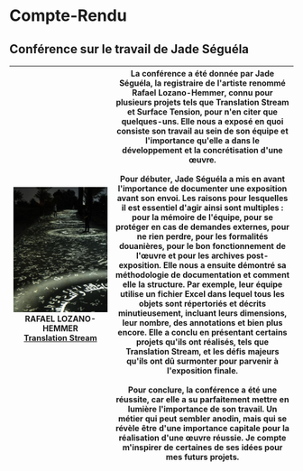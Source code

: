 # Compte-Rendu

## Conférence sur le travail de Jade Séguéla

| <img src="Médias/exposition_translation_stream.jpg" alt="Image" width="2500"> RAFAEL LOZANO-HEMMER <br> [Translation Stream](https://www.lozano-hemmer.com/translation_stream.php) | La conférence a été donnée par Jade Séguéla, la registraire de l'artiste renommé Rafael Lozano-Hemmer, connu pour plusieurs projets tels que Translation Stream et Surface Tension, pour n'en citer que quelques-uns. Elle nous a exposé en quoi consiste son travail au sein de son équipe et l'importance qu'elle a dans le développement et la concrétisation d'une œuvre. <br><br> Pour débuter, Jade Séguéla a mis en avant l'importance de documenter une exposition avant son envoi. Les raisons pour lesquelles il est essentiel d'agir ainsi sont multiples : pour la mémoire de l'équipe, pour se protéger en cas de demandes externes, pour ne rien perdre, pour les formalités douanières, pour le bon fonctionnement de l'œuvre et pour les archives post-exposition. Elle nous a ensuite démontré sa méthodologie de documentation et comment elle la structure. Par exemple, leur équipe utilise un fichier Excel dans lequel tous les objets sont répertoriés et décrits minutieusement, incluant leurs dimensions, leur nombre, des annotations et bien plus encore. Elle a conclu en présentant certains projets qu'ils ont réalisés, tels que Translation Stream, et les défis majeurs qu'ils ont dû surmonter pour parvenir à l'exposition finale. <br><br> Pour conclure, la conférence a été une réussite, car elle a su parfaitement mettre en lumière l'importance de son travail. Un métier qui peut sembler anodin, mais qui se révèle être d'une importance capitale pour la réalisation d'une œuvre réussie. Je compte m'inspirer de certaines de ses idées pour mes futurs projets. |
|----|---|

